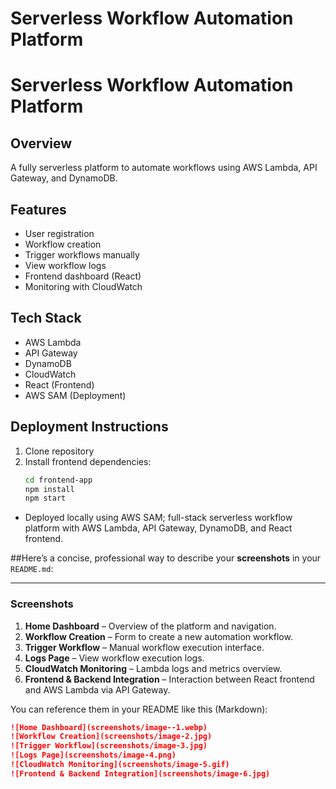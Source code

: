 ﻿# Serverless Workflow Automation Platform
# Serverless Workflow Automation Platform

## Overview
A fully serverless platform to automate workflows using AWS Lambda, API Gateway, and DynamoDB.

## Features
- User registration
- Workflow creation
- Trigger workflows manually
- View workflow logs
- Frontend dashboard (React)
- Monitoring with CloudWatch

## Tech Stack
- AWS Lambda
- API Gateway
- DynamoDB
- CloudWatch
- React (Frontend)
- AWS SAM (Deployment)

## Deployment Instructions
1. Clone repository
2. Install frontend dependencies:
   ```bash
   cd frontend-app
   npm install
   npm start
- Deployed locally using AWS SAM; full-stack serverless workflow platform with AWS Lambda, API Gateway, DynamoDB, and React frontend.

##Here’s a concise, professional way to describe your **screenshots** in your `README.md`:

---

### **Screenshots**

1. **Home Dashboard** – Overview of the platform and navigation.
2. **Workflow Creation** – Form to create a new automation workflow.
3. **Trigger Workflow** – Manual workflow execution interface.
4. **Logs Page** – View workflow execution logs.
5. **CloudWatch Monitoring** – Lambda logs and metrics overview.
6. **Frontend & Backend Integration** – Interaction between React frontend and AWS Lambda via API Gateway.

You can reference them in your README like this (Markdown):

```markdown
![Home Dashboard](screenshots/image--1.webp)
![Workflow Creation](screenshots/image-2.jpg)
![Trigger Workflow](screenshots/image-3.jpg)
![Logs Page](screenshots/image-4.png)
![CloudWatch Monitoring](screenshots/image-5.gif)
![Frontend & Backend Integration](screenshots/image-6.jpg)
```






